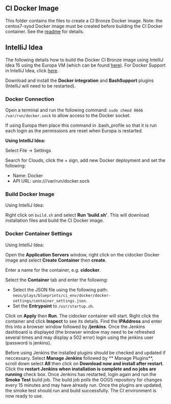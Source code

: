 ## CI Docker Image

This folder contains the files to create a CI Bronze Docker image.  Note: the centos7-sysd Docker image must be created before building the CI Docker container.  See the [readme](../../centos7-sysd/readme.md) for details.


## IntelliJ Idea

The following details how to build the Docker CI Bronze image using IntelliJ Idea 15 using the Europa VM (which can be found [here](http://github.com/gatblau/europa)).  For Docker Support in IntelliJ Idea, click [here](https://blog.jetbrains.com/idea/2015/03/docker-support-in-intellij-idea-14-1/).

Download and install the **Docker integration** and **BashSupport** plugins (IntelliJ will need to be restarted).


### Docker Connection

Open a terminal and run the following command: `sudo chmod 0666 /var/run/docker.sock` to allow access to the Docker socket.  

If using Europa then place this command in .bash_profile so that it is run each login as the permissions are reset when Europa is restarted.

**Using IntelliJ Idea:**

Select File -> Settings

Search for Clouds, click the + sign, add new Docker deployment and set the following:

- Name:    Docker
- API URL: unix:///var/run/docker.sock


### Build Docker Image

Using IntelliJ Idea:

Right click on `build.sh` and select **Run 'build.sh'**.  This will download installation files and build the CI Docker image.


### Docker Container Settings

Using IntelliJ Idea:

Open the **Application Servers** window, right click on the cidocker Docker image and select **Create Container** then **create**.

Enter a name for the container, e.g. **cidocker**.

Select the **Container** tab and enter the following:

- Select the JSON file using the following path:  `neus/plays/blueprints/ci_env/docker/docker-settings/container_settings.json`.
- Set the **Entrypoint** to `/usr/startup.sh`.

Click on **Apply** then **Run**.  The cidocker container will start.  Right click the container and click **Inspect** to see its details.  Find the **IPAddress** and enter this into a browser window followed by **/jenkins**.  Once the Jenkins dashboard is displayed (the browser window may need to be refreshed several times and may display a 502 error) login using the jenkins user (password is jenkins).

Before using Jenkins the installed plugins should be checked and updated if neccessary.  Select **Manage Jenkins** followed by ** Manage Plugins**, scroll down select **All** then click on **Download now and install after restart**.  Click the **restart Jenkins when installation is complete and no jobs are running** check box.  Once Jenkins has restarted, login again and run the **Smoke Test** build job.  The build job polls the GOGS repository for changes every 15 minutes and may have already run.  Once the plugins are updated, the smoke test should run and build successfully.  The CI environment is now ready to use.

